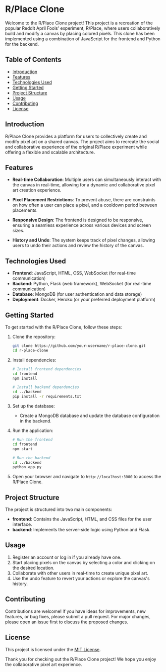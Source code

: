 # R/Place Clone

Welcome to the R/Place Clone project! This project is a recreation of the popular Reddit April Fools' experiment, R/Place, where users collaboratively build and modify a canvas by placing colored pixels. This clone has been implemented using a combination of JavaScript for the frontend and Python for the backend.

## Table of Contents

- [Introduction](#introduction)
- [Features](#features)
- [Technologies Used](#technologies-used)
- [Getting Started](#getting-started)
- [Project Structure](#project-structure)
- [Usage](#usage)
- [Contributing](#contributing)
- [License](#license)

## Introduction

R/Place Clone provides a platform for users to collectively create and modify pixel art on a shared canvas. The project aims to recreate the social and collaborative experience of the original R/Place experiment while offering a flexible and scalable architecture.



## Features

- **Real-time Collaboration**: Multiple users can simultaneously interact with the canvas in real-time, allowing for a dynamic and collaborative pixel art creation experience.

- **Pixel Placement Restrictions**: To prevent abuse, there are constraints on how often a user can place a pixel, and a cooldown period between placements.

- **Responsive Design**: The frontend is designed to be responsive, ensuring a seamless experience across various devices and screen sizes.

- **History and Undo**: The system keeps track of pixel changes, allowing users to undo their actions and review the history of the canvas.

## Technologies Used

- **Frontend**: JavaScript, HTML, CSS, WebSocket (for real-time communication)
- **Backend**: Python, Flask (web framework), WebSocket (for real-time communication)
- **Database**: MongoDB (for user authentication and data storage)
- **Deployment**: Docker, Heroku (or your preferred deployment platform)

## Getting Started

To get started with the R/Place Clone, follow these steps:

1. Clone the repository:
   ```bash
   git clone https://github.com/your-username/r-place-clone.git
   cd r-place-clone
   ```

2. Install dependencies:
   ```bash
   # Install frontend dependencies
   cd frontend
   npm install

   # Install backend dependencies
   cd ../backend
   pip install -r requirements.txt
   ```

3. Set up the database:
   - Create a MongoDB database and update the database configuration in the backend.

4. Run the application:
   ```bash
   # Run the frontend
   cd frontend
   npm start

   # Run the backend
   cd ../backend
   python app.py
   ```

5. Open your browser and navigate to `http://localhost:3000` to access the R/Place Clone.

## Project Structure

The project is structured into two main components:

- **frontend**: Contains the JavaScript, HTML, and CSS files for the user interface.
- **backend**: Implements the server-side logic using Python and Flask.

## Usage

1. Register an account or log in if you already have one.
2. Start placing pixels on the canvas by selecting a color and clicking on the desired location.
3. Collaborate with other users in real-time to create unique pixel art.
4. Use the undo feature to revert your actions or explore the canvas's history.

## Contributing

Contributions are welcome! If you have ideas for improvements, new features, or bug fixes, please submit a pull request. For major changes, please open an issue first to discuss the proposed changes.

## License

This project is licensed under the [MIT License](LICENSE).

Thank you for checking out the R/Place Clone project! We hope you enjoy the collaborative pixel art experience.
